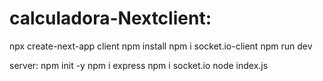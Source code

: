 # calculadora-Nextclient:  
 npx create-next-app client
 npm install
 npm i socket.io-client 
 npm run dev

server: 
npm init -y
npm i express
npm i socket.io
 node index.js
